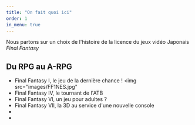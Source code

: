 ```yaml
---
title: "On fait quoi ici"
order: 1
in_menu: true
---
```

Nous partons sur un choix de l'histoire de la licence du jeux vidéo Japonais _Final Fantasy_ 

## Du RPG au A-RPG


- Final Fantasy I, le jeu de la dernière chance !
<img src="images/FF1NES.jpg"
- Final Fantasy IV, le tournant de l'ATB
- Final Fantasy VI, un jeu pour adultes ?
- Final Fantasy VII, la 3D au service d'une nouvelle console
- 
- 